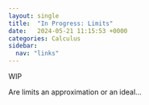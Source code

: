 ```yaml
---
layout: single
title:  "In Progress: Limits"
date:   2024-05-21 11:15:53 +0000
categories: Calculus
sidebar:
  nav: "links"
---
```

WIP

Are limits an approximation or an ideal...